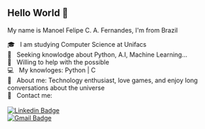 

## Hello World 👋
 My name is Manoel Felipe C. A. Fernandes, I'm from Brazil

 :mortar_board:  &nbsp; I am studying Computer Science at Unifacs
 <br/> :scroll: &nbsp; Seeking knowlodge about Python, A.I, Machine Learning... 
 <br/> :bell: &nbsp; Willing to help with the possible
 <br/> :computer: &nbsp; My knowloges: Python | C 
 <br/> 💬  &nbsp; About me: Technology enthusiast, love games, and enjoy long conversations about the universe
 <br/> :email: &nbsp; Contact me:
 <br/> <br/> [![Linkedin Badge](https://img.shields.io/badge/-ManoelFernandes-blue?style=flat-square&logo=Linkedin&logoColor=white&link=https://www.linkedin.com/in/manoel-fernandes-b366161ab/)](https://www.linkedin.com/in/manoel-fernandes-b366161ab/) 
 <br/> [![Gmail Badge](https://img.shields.io/badge/-manoelfelipefern@gmail.com-c14438?style=flat-square&logo=Gmail&logoColor=white&link=mailto:manoelfelipefern@gmail.com)](mailto:manoelfelipefern@gmail.com) 

